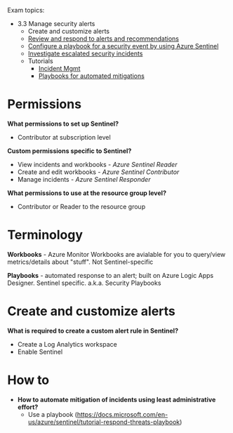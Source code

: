 Exam topics:
- 3.3 Manage security alerts
    - Create and customize alerts
    - [Review and respond to alerts and recommendations](https://docs.microsoft.com/en-us/azure/security-center/security-center-managing-and-responding-alerts)
    - [Configure a playbook for a security event by using Azure Sentinel](https://docs.microsoft.com/en-us/azure/security-center/workflow-automation#how-to-create-a-security-playbook-from-security-center)
    - [Investigate escalated security incidents](https://docs.microsoft.com/en-us/azure/security-center/workflow-automation#how-to-create-a-security-playbook-from-security-center)
  - Tutorials 
      - [Incident Mgmt](https://docs.microsoft.com/en-us/azure/security-center/tutorial-security-incident)
      - [Playbooks for automated mitigations](https://docs.microsoft.com/en-us/azure/sentinel/tutorial-respond-threats-playbook)
  
# Permissions 

**What permissions to set up Sentinel?**
- Contributor at subscription level

**Custom permissions specific to Sentinel?**
- View incidents and workbooks - *Azure Sentinel Reader*
- Create and edit workbooks - *Azure Sentinel Contributor*
- Manage incidents - *Azure Sentinel Responder*

**What permissions to use at the resource group level?**
- Contributor or Reader to the resource group

# Terminology

**Workbooks** - Azure Monitor Workbooks are avialable for you to query/view metrics/details about "stuff". Not Sentinel-specific

**Playbooks** - automated response to an alert; built on Azure Logic Apps Designer. Sentinel specific. a.k.a. Security Playbooks

# Create and customize alerts

**What is required to create a custom alert rule in Sentinel?**
- Create a Log Analytics workspace
- Enable Sentinel

# How to 

- **How to automate mitigation of incidents using least administrative effort?**
    - Use a playbook (https://docs.microsoft.com/en-us/azure/sentinel/tutorial-respond-threats-playbook)

